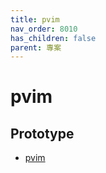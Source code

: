 ```yaml
---
title: pvim
nav_order: 8010
has_children: false
parent: 專案
---
```


# pvim


## Prototype

* [pvim](https://github.com/samwhelp/note-about-vim/tree/gh-pages/_demo/prototype/pvim)
